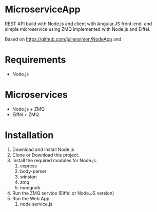 # MicroserviceApp

REST API build with Node.js and client with Angular.JS front-end.
and simple microservice using ZMQ implemented with Node.js and Eiffel.

Based on https://github.com/juliensimon/NodeApp and 

# Requirements

 * Node.js
 
# Microservices
 * Node.js + ZMQ 
 * Eiffel + ZMQ


# Installation

1. Download and Install Node.js
2. Clone or Download this project.
3. Install the required modules for Node.js.
   1. express
   2. body-parser
   3. winston
   4. zmq
   5. mongodb
4. Run the ZMQ service (Eiffel or Node.JS version)
5. Run the Web App.
   1. node service.js
  

